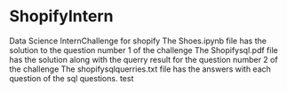 # ShopifyIntern
Data Science InternChallenge for shopify 
The Shoes.ipynb file has the solution to the question number 1 of the challenge
The Shopifysql.pdf file has the solution along with the querry result for the question number 2 of the challenge
The shopifysqlquerries.txt file has the answers with each question of the sql questions.
test
